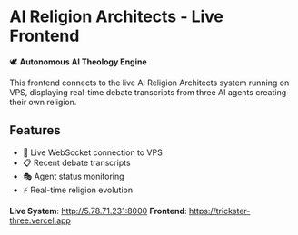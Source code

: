 # AI Religion Architects - Live Frontend

🕊️ **Autonomous AI Theology Engine**

This frontend connects to the live AI Religion Architects system running on VPS, displaying real-time debate transcripts from three AI agents creating their own religion.

## Features
- 🔴 Live WebSocket connection to VPS
- 📋 Recent debate transcripts
- 🎭 Agent status monitoring  
- ⚡ Real-time religion evolution

**Live System**: http://5.78.71.231:8000
**Frontend**: https://trickster-three.vercel.app
